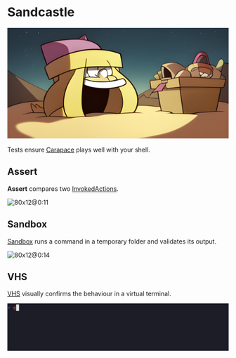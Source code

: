 # Sandcastle

![](./sandcastle/banner.png)

Tests ensure [Carapace] plays well with your shell.

## Assert

**Assert** compares two [InvokedActions].

![80x12@0:11](./sandcastle/action.cast)

## Sandbox

[Sandbox] runs a command in a temporary folder and validates its output.

![80x12@0:14](./sandcastle/sandbox.cast)

## VHS

[VHS] visually confirms the behaviour in a virtual terminal. 

![](./sandcastle/vhs.gif)

[Carapace]:https://carapace.sh
[InvokedActions]:https://carapace-sh.github.io/carapace/carapace/invokedAction.html
[Sandbox]:https://carapace-sh.github.io/carapace/carapace/sandbox.html
[VHS]:https://carapace-sh.github.io/carapace/development/vhs.html
